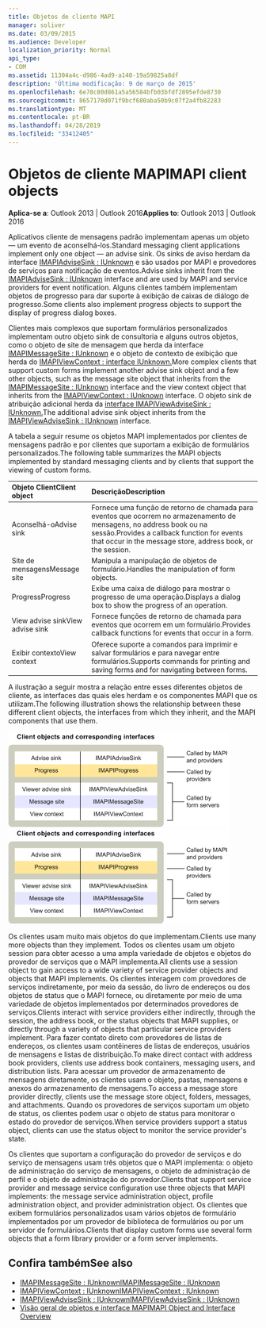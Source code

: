 ```yaml
---
title: Objetos de cliente MAPI
manager: soliver
ms.date: 03/09/2015
ms.audience: Developer
localization_priority: Normal
api_type:
- COM
ms.assetid: 11304a4c-d986-4ad9-a140-19a59825a8df
description: 'Última modificação: 9 de março de 2015'
ms.openlocfilehash: 6e78c80d861a5a56584bfb03bfdf2895efde8730
ms.sourcegitcommit: 8657170d071f9bcf680aba50b9c07f2a4fb82283
ms.translationtype: MT
ms.contentlocale: pt-BR
ms.lasthandoff: 04/28/2019
ms.locfileid: "33412405"
---
```

# <a name="mapi-client-objects"></a><span data-ttu-id="8414d-103">Objetos de cliente MAPI</span><span class="sxs-lookup"><span data-stu-id="8414d-103">MAPI client objects</span></span>
  
<span data-ttu-id="8414d-104">**Aplica-se a**: Outlook 2013 | Outlook 2016</span><span class="sxs-lookup"><span data-stu-id="8414d-104">**Applies to**: Outlook 2013 | Outlook 2016</span></span> 
  
<span data-ttu-id="8414d-105">Aplicativos cliente de mensagens padrão implementam apenas um objeto — um evento de aconselhá-los.</span><span class="sxs-lookup"><span data-stu-id="8414d-105">Standard messaging client applications implement only one object — an advise sink.</span></span> <span data-ttu-id="8414d-106">Os sinks de aviso herdam da interface [IMAPIAdviseSink : IUnknown](imapiadvisesinkiunknown.md) e são usados por MAPI e provedores de serviços para notificação de eventos.</span><span class="sxs-lookup"><span data-stu-id="8414d-106">Advise sinks inherit from the [IMAPIAdviseSink : IUnknown](imapiadvisesinkiunknown.md) interface and are used by MAPI and service providers for event notification.</span></span> <span data-ttu-id="8414d-107">Alguns clientes também implementam objetos de progresso para dar suporte à exibição de caixas de diálogo de progresso.</span><span class="sxs-lookup"><span data-stu-id="8414d-107">Some clients also implement progress objects to support the display of progress dialog boxes.</span></span> 
  
<span data-ttu-id="8414d-108">Clientes mais complexos que suportam formulários personalizados implementam outro objeto sink de consultoria e alguns outros objetos, como o objeto de site de mensagem que herda da interface [IMAPIMessageSite : IUnknown](imapimessagesiteiunknown.md) e o objeto de contexto de exibição que herda do [IMAPIViewContext : interface IUnknown.](imapiviewcontextiunknown.md)</span><span class="sxs-lookup"><span data-stu-id="8414d-108">More complex clients that support custom forms implement another advise sink object and a few other objects, such as the message site object that inherits from the [IMAPIMessageSite : IUnknown](imapimessagesiteiunknown.md) interface and the view context object that inherits from the [IMAPIViewContext : IUnknown](imapiviewcontextiunknown.md) interface.</span></span> <span data-ttu-id="8414d-109">O objeto sink de atribuição adicional herda da [interface IMAPIViewAdviseSink : IUnknown.](imapiviewadvisesinkiunknown.md)</span><span class="sxs-lookup"><span data-stu-id="8414d-109">The additional advise sink object inherits from the [IMAPIViewAdviseSink : IUnknown](imapiviewadvisesinkiunknown.md) interface.</span></span> 
  
<span data-ttu-id="8414d-110">A tabela a seguir resume os objetos MAPI implementados por clientes de mensagens padrão e por clientes que suportam a exibição de formulários personalizados.</span><span class="sxs-lookup"><span data-stu-id="8414d-110">The following table summarizes the MAPI objects implemented by standard messaging clients and by clients that support the viewing of custom forms.</span></span>
  
|<span data-ttu-id="8414d-111">**Objeto Client**</span><span class="sxs-lookup"><span data-stu-id="8414d-111">**Client object**</span></span>|<span data-ttu-id="8414d-112">**Descrição**</span><span class="sxs-lookup"><span data-stu-id="8414d-112">**Description**</span></span>|
|:-----|:-----|
|<span data-ttu-id="8414d-113">Aconselhá-o</span><span class="sxs-lookup"><span data-stu-id="8414d-113">Advise sink</span></span>  <br/> |<span data-ttu-id="8414d-114">Fornece uma função de retorno de chamada para eventos que ocorrem no armazenamento de mensagens, no address book ou na sessão.</span><span class="sxs-lookup"><span data-stu-id="8414d-114">Provides a callback function for events that occur in the message store, address book, or the session.</span></span>  <br/> |
|<span data-ttu-id="8414d-115">Site de mensagens</span><span class="sxs-lookup"><span data-stu-id="8414d-115">Message site</span></span>  <br/> |<span data-ttu-id="8414d-116">Manipula a manipulação de objetos de formulário.</span><span class="sxs-lookup"><span data-stu-id="8414d-116">Handles the manipulation of form objects.</span></span>  <br/> |
|<span data-ttu-id="8414d-117">Progress</span><span class="sxs-lookup"><span data-stu-id="8414d-117">Progress</span></span>  <br/> |<span data-ttu-id="8414d-118">Exibe uma caixa de diálogo para mostrar o progresso de uma operação.</span><span class="sxs-lookup"><span data-stu-id="8414d-118">Displays a dialog box to show the progress of an operation.</span></span>  <br/> |
|<span data-ttu-id="8414d-119">View advise sink</span><span class="sxs-lookup"><span data-stu-id="8414d-119">View advise sink</span></span>  <br/> |<span data-ttu-id="8414d-120">Fornece funções de retorno de chamada para eventos que ocorrem em um formulário.</span><span class="sxs-lookup"><span data-stu-id="8414d-120">Provides callback functions for events that occur in a form.</span></span>  <br/> |
|<span data-ttu-id="8414d-121">Exibir contexto</span><span class="sxs-lookup"><span data-stu-id="8414d-121">View context</span></span>  <br/> |<span data-ttu-id="8414d-122">Oferece suporte a comandos para imprimir e salvar formulários e para navegar entre formulários.</span><span class="sxs-lookup"><span data-stu-id="8414d-122">Supports commands for printing and saving forms and for navigating between forms.</span></span>  <br/> |
   
<span data-ttu-id="8414d-123">A ilustração a seguir mostra a relação entre esses diferentes objetos de cliente, as interfaces das quais eles herdam e os componentes MAPI que os utilizam.</span><span class="sxs-lookup"><span data-stu-id="8414d-123">The following illustration shows the relationship between these different client objects, the interfaces from which they inherit, and the MAPI components that use them.</span></span> 
  
<span data-ttu-id="8414d-124">![Objetos cliente e interfaces correspondentes](media/amapi_65.gif "Objetos cliente e interfaces correspondentes")</span><span class="sxs-lookup"><span data-stu-id="8414d-124">![Client objects and corresponding interfaces](media/amapi_65.gif "Client objects and corresponding interfaces")</span></span>
  
<span data-ttu-id="8414d-125">Os clientes usam muito mais objetos do que implementam.</span><span class="sxs-lookup"><span data-stu-id="8414d-125">Clients use many more objects than they implement.</span></span> <span data-ttu-id="8414d-126">Todos os clientes usam um objeto session para obter acesso a uma ampla variedade de objetos e objetos do provedor de serviços que o MAPI implementa.</span><span class="sxs-lookup"><span data-stu-id="8414d-126">All clients use a session object to gain access to a wide variety of service provider objects and objects that MAPI implements.</span></span> <span data-ttu-id="8414d-127">Os clientes interagem com provedores de serviços indiretamente, por meio da sessão, do livro de endereços ou dos objetos de status que o MAPI fornece, ou diretamente por meio de uma variedade de objetos implementados por determinados provedores de serviços.</span><span class="sxs-lookup"><span data-stu-id="8414d-127">Clients interact with service providers either indirectly, through the session, the address book, or the status objects that MAPI supplies, or directly through a variety of objects that particular service providers implement.</span></span> <span data-ttu-id="8414d-128">Para fazer contato direto com provedores de listas de endereços, os clientes usam contêineres de listas de endereços, usuários de mensagens e listas de distribuição.</span><span class="sxs-lookup"><span data-stu-id="8414d-128">To make direct contact with address book providers, clients use address book containers, messaging users, and distribution lists.</span></span> <span data-ttu-id="8414d-129">Para acessar um provedor de armazenamento de mensagens diretamente, os clientes usam o objeto, pastas, mensagens e anexos do armazenamento de mensagens.</span><span class="sxs-lookup"><span data-stu-id="8414d-129">To access a message store provider directly, clients use the message store object, folders, messages, and attachments.</span></span> <span data-ttu-id="8414d-130">Quando os provedores de serviços suportam um objeto de status, os clientes podem usar o objeto de status para monitorar o estado do provedor de serviços.</span><span class="sxs-lookup"><span data-stu-id="8414d-130">When service providers support a status object, clients can use the status object to monitor the service provider's state.</span></span>
  
<span data-ttu-id="8414d-131">Os clientes que suportam a configuração do provedor de serviços e do serviço de mensagens usam três objetos que o MAPI implementa: o objeto de administração do serviço de mensagens, o objeto de administração de perfil e o objeto de administração do provedor.</span><span class="sxs-lookup"><span data-stu-id="8414d-131">Clients that support service provider and message service configuration use three objects that MAPI implements: the message service administration object, profile administration object, and provider administration object.</span></span> <span data-ttu-id="8414d-132">Os clientes que exibem formulários personalizados usam vários objetos de formulário implementados por um provedor de biblioteca de formulários ou por um servidor de formulários.</span><span class="sxs-lookup"><span data-stu-id="8414d-132">Clients that display custom forms use several form objects that a form library provider or a form server implements.</span></span>
  
## <a name="see-also"></a><span data-ttu-id="8414d-133">Confira também</span><span class="sxs-lookup"><span data-stu-id="8414d-133">See also</span></span>

- [<span data-ttu-id="8414d-134">IMAPIMessageSite : IUnknown</span><span class="sxs-lookup"><span data-stu-id="8414d-134">IMAPIMessageSite : IUnknown</span></span>](imapimessagesiteiunknown.md) 
- [<span data-ttu-id="8414d-135">IMAPIViewContext : IUnknown</span><span class="sxs-lookup"><span data-stu-id="8414d-135">IMAPIViewContext : IUnknown</span></span>](imapiviewcontextiunknown.md)  
- [<span data-ttu-id="8414d-136">IMAPIViewAdviseSink : IUnknown</span><span class="sxs-lookup"><span data-stu-id="8414d-136">IMAPIViewAdviseSink : IUnknown</span></span>](imapiviewadvisesinkiunknown.md)
- [<span data-ttu-id="8414d-137">Visão geral de objetos e interface MAPI</span><span class="sxs-lookup"><span data-stu-id="8414d-137">MAPI Object and Interface Overview</span></span>](mapi-object-and-interface-overview.md)

